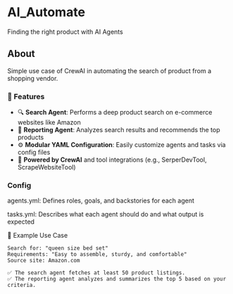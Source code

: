 # AI_Automate
Finding the right product with AI Agents 

## About
Simple use case of CrewAI in automating the search of product from a shopping vendor. 

### 🚀 Features

- 🔍 **Search Agent**: Performs a deep product search on e-commerce websites like Amazon
- 📝 **Reporting Agent**: Analyzes search results and recommends the top products
- ⚙️ **Modular YAML Configuration**: Easily customize agents and tasks via config files
- 🧠 **Powered by CrewAI** and tool integrations (e.g., SerperDevTool, ScrapeWebsiteTool)

### Config
agents.yml: Defines roles, goals, and backstories for each agent

tasks.yml: Describes what each agent should do and what output is expected

📌 Example Use Case

    Search for: "queen size bed set"
    Requirements: "Easy to assemble, sturdy, and comfortable"
    Source site: Amazon.com

    ✅ The search agent fetches at least 50 product listings.
    ✅ The reporting agent analyzes and summarizes the top 5 based on your criteria.

